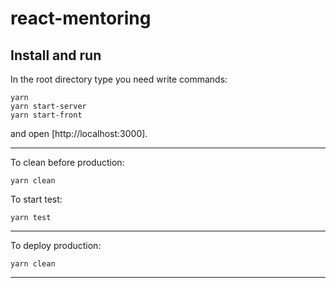 # react-mentoring

## Install and run

In the root directory type you need write commands:

```
yarn
yarn start-server
yarn start-front
```

and open [http://localhost:3000].

---
To clean before production:
```
yarn clean
```
To start test:
```
yarn test 
```

---
To deploy production:
```
yarn clean
```
---
